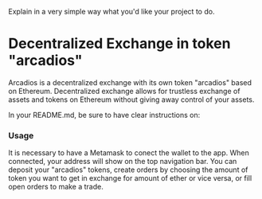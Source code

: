 Explain in a very simple way what you'd like your project to do. 
# Decentralized Exchange in token "arcadios"

Arcadios is a decentralized exchange with its own token "arcadios" based on Ethereum. Decentralized exchange allows for trustless exchange of assets and tokens on Ethereum without giving away control of your assets.

In your README.md, be sure to have clear instructions on: 
### Usage

It is necessary to have a Metamask to conect the wallet to the app. When connected, your address will show on the top navigation bar. You can deposit your "arcadios" tokens, create orders by choosing the amount of token you want to get in exchange for amount of ether or vice versa, or fill open orders to make a trade.


